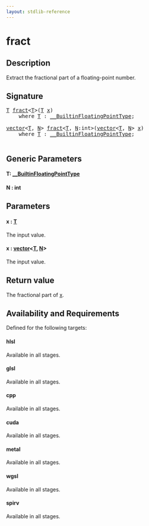 ```yaml
---
layout: stdlib-reference
---
```


# fract

## Description

Extract the fractional part of a floating-point number.



## Signature 

<pre>
<a href="fract#typeparam-T" class="code_type">T</a> <a href="fract">fract</a>&lt;<a href="fract#typeparam-T" class="code_type">T</a>&gt;(<a href="fract#typeparam-T" class="code_type">T</a> <a href="fract#decl-x" class="code_param">x</a>)
    <span class='code_keyword'>where</span> <a href="fract#typeparam-T" class="code_type">T</a> : <a href="../interfaces/0_builtinfloatingpointtype-029hm/index" class="code_type">__BuiltinFloatingPointType</a>;

<a href="../types/vector/index" class="code_type">vector</a>&lt;<a href="fract#typeparam-T" class="code_type">T</a>, <a href="fract#decl-N" class="code_var">N</a>&gt; <a href="fract">fract</a>&lt;<a href="fract#typeparam-T" class="code_type">T</a>, <a href="fract#decl-N" class="code_var">N</a>:<span class="code_keyword">int</span>&gt;(<a href="../types/vector/index" class="code_type">vector</a>&lt;<a href="fract#typeparam-T" class="code_type">T</a>, <a href="fract#decl-N" class="code_var">N</a>&gt; <a href="fract#decl-x" class="code_param">x</a>)
    <span class='code_keyword'>where</span> <a href="fract#typeparam-T" class="code_type">T</a> : <a href="../interfaces/0_builtinfloatingpointtype-029hm/index" class="code_type">__BuiltinFloatingPointType</a>;

</pre>

## Generic Parameters

####  <a id="typeparam-T"></a>T: [\_\_BuiltinFloatingPointType](../interfaces/0_builtinfloatingpointtype-029hm/index)
####  <a id="decl-N"></a>N  : int

## Parameters

####  <a id="decl-x"></a>x  : [T](fract#typeparam-T)
The input value.

####  <a id="decl-x"></a>x  : [vector](../types/vector/index)\<[T](../types/vector/index#typeparam-T), [N](../types/vector/index#decl-N)\>
The input value.


## Return value
The fractional part of <span class='code'><a href="fract#decl-x" class="code_param">x</a></span>.


## Availability and Requirements

Defined for the following targets:

#### hlsl
Available in all stages.

#### glsl
Available in all stages.

#### cpp
Available in all stages.

#### cuda
Available in all stages.

#### metal
Available in all stages.

#### wgsl
Available in all stages.

#### spirv
Available in all stages.



